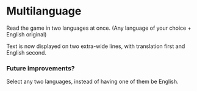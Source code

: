 # Multilanguage

Read the game in two languages at once. (Any language of your choice + English original)

Text is now displayed on two extra-wide lines, with translation first and English second.

### Future improvements?

Select any two languages, instead of having one of them be English.